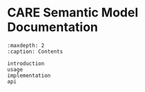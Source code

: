 # CARE Semantic Model Documentation

```{toctree}
:maxdepth: 2
:caption: Contents

introduction
usage
implementation
api
